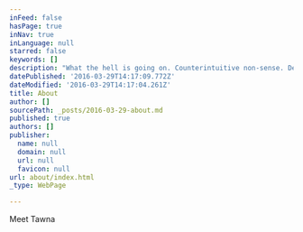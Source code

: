 ```yaml
---
inFeed: false
hasPage: true
inNav: true
inLanguage: null
starred: false
keywords: []
description: "What the hell is going on. Counterintuitive non-sense. Description is content? How does that makes \_sense? I have the seen the future with the thegrid.io, and it is looking quite disappointing.\_"
datePublished: '2016-03-29T14:17:09.772Z'
dateModified: '2016-03-29T14:17:04.261Z'
title: About
author: []
sourcePath: _posts/2016-03-29-about.md
published: true
authors: []
publisher:
  name: null
  domain: null
  url: null
  favicon: null
url: about/index.html
_type: WebPage

---
```

Meet Tawna